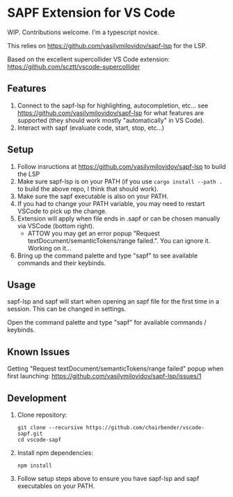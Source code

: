 # SAPF Extension for VS Code

WIP. Contributions welcome. I'm a typescript novice.

This relies on https://github.com/vasilymilovidov/sapf-lsp for the LSP.

Based on the excellent supercollider VS Code extension: https://github.com/scztt/vscode-supercollider

## Features

1. Connect to the sapf-lsp for highlighting, autocompletion, etc... see https://github.com/vasilymilovidov/sapf-lsp for what features are supported (they should work mostly
"automatically" in VS Code).
2. Interact with sapf (evaluate code, start, stop, etc...)

## Setup

1. Follow insructions at https://github.com/vasilymilovidov/sapf-lsp to build the LSP
1. Make sure sapf-lsp is on your PATH (if you use `cargo install --path .` to build the above repo, I think that should work).
1. Make sure the sapf executable is also on your PATH.
1. If you had to change your PATH variable, you may need to restart VSCode to pick up the change.
1. Extension will apply when file ends in .sapf or can be chosen manually via VSCode (bottom right).
    - ATTOW you may get an error popup "Request textDocument/semanticTokens/range failed.". You can ignore it. Working on it...
1. Bring up the command palette and type "sapf" to see available commands and their keybinds.

## Usage

sapf-lsp and sapf will start when opening an sapf file for the first time in a session.
This can be changed in settings.

Open the command palette and type "sapf" for available commands / keybinds.

## Known Issues

Getting "Request textDocument/semanticTokens/range failed" popup when first launching: https://github.com/vasilymilovidov/sapf-lsp/issues/1

## Development

1. Clone repository:

    ```
    git clone --recursive https://github.com/chairbender/vscode-sapf.git
    cd vscode-sapf
    ```
2. Install npm dependencies:

    ```
    npm install
    ```

3. Follow setup steps above to ensure you have sapf-lsp and sapf executables on your PATH.